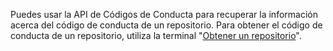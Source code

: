
Puedes usar la API de Códigos de Conducta para recuperar la información acerca del código de conducta de un repositorio. Para obtener el código de conducta de un repositorio, utiliza la terminal "[Obtener un repositorio](/rest/reference/repos#get-a-repository)".